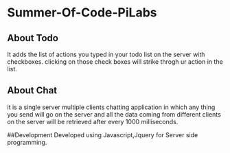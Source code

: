 # Summer-Of-Code-PiLabs
## About Todo
It adds the list of actions you typed in your todo list on the server with checkboxes. clicking on those check boxes will strike throgh ur action in the list.

## About Chat
it is a single server multiple clients chatting application in which any thing you send will go on the server and all the data coming from different
clients on the server will be retrieved after every 1000 milliseconds.

##Development
Developed using Javascript,Jquery for Server side programming.
